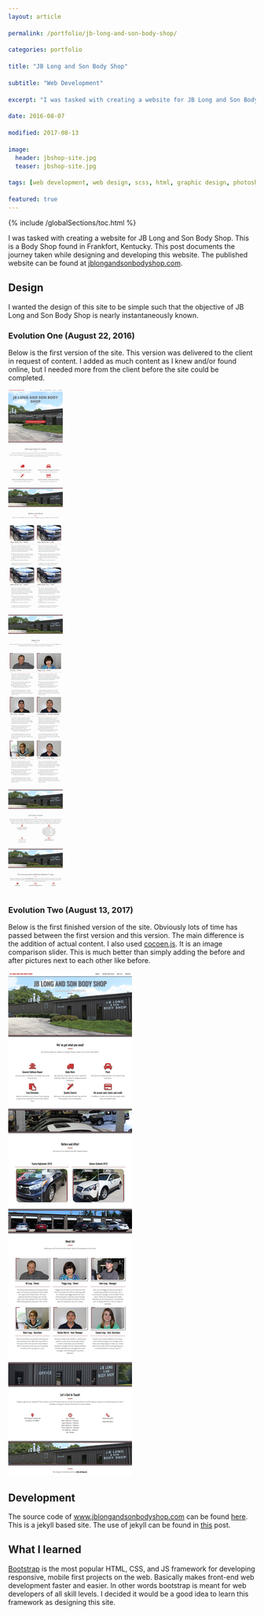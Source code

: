 ```yaml
---
layout: article

permalink: /portfolio/jb-long-and-son-body-shop/

categories: portfolio

title: "JB Long and Son Body Shop"

subtitle: "Web Development"

excerpt: "I was tasked with creating a website for JB Long and Son Body Shop. This post documents the journey."

date: 2016-08-07

modified: 2017-08-13

image: 
  header: jbshop-site.jpg
  teaser: jbshop-site.jpg
  
tags: [web development, web design, scss, html, graphic design, photoshop, bootstrap]

featured: true
---
```

{% include /globalSections/toc.html %}

I was tasked with creating a website for JB Long and Son Body Shop. This is a Body Shop found in Frankfort, Kentucky. This post documents the journey taken while designing and developing this website. The published website can be found at <a href="http://www.jblongandsonbodyshop.com">jblongandsonbodyshop.com</a>.

## Design
I wanted the design of this site to be simple such that the objective of JB Long and Son Body Shop is nearly instantaneously known.

### Evolution One (August 22, 2016)
Below is the first version of the site. This version was delivered to the client in request of content. I added as much content as I knew and/or found online, but I needed more from the client before the site could be completed.

<div class="scroll-box">
    <img src="/images/post-jb-long-site-evo/site-evo1.jpg">
</div>

### Evolution Two (August 13, 2017)
Below is the first finished version of the site. Obviously lots of time has passed between the first version and this version. The main difference is the addition of actual content. I also used <a href="https://github.com/koenoe/cocoen">cocoen.js</a>. It is an image comparison slider. This is much better than simply adding the before and after pictures next to each other like before.

<div class="scroll-box">
    <img src="/images/post-jb-long-site-evo/site-evo2.jpg">
</div>

## Development
The source code of www.jblongandsonbodyshop.com can be found <a href="https://github.com/mtlong29/JBShop_Site">here</a>. This is a jekyll based site. The use of jekyll can be found in <a href="{{site.url}}/blog/using-jekyll/">this</a> post. 

## What I learned
<a href="http://getbootstrap.com/">Bootstrap</a> is the most popular HTML, CSS, and JS framework for developing responsive, mobile first projects on the web. Basically makes front-end web development faster and easier. In other words bootstrap is meant for web developers of all skill levels. I decided it would be a good idea to learn this framework as designing this site.